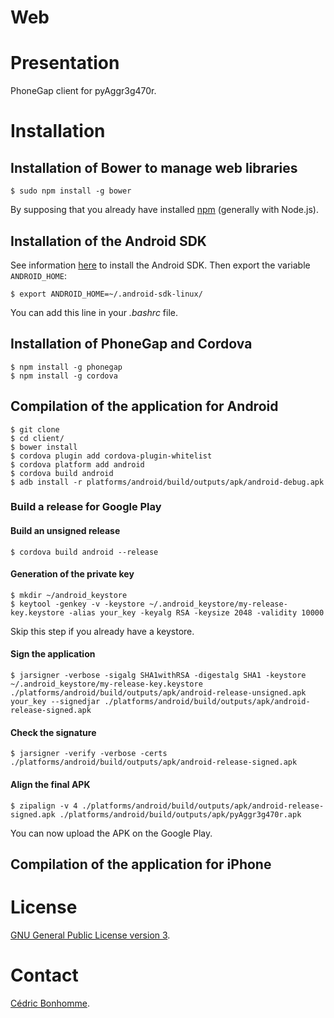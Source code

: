Web
===

# Presentation

PhoneGap client for pyAggr3g470r.

# Installation

## Installation of Bower to manage web libraries

    $ sudo npm install -g bower

By supposing that you already have installed [npm](https://www.npmjs.com)
(generally with Node.js).

## Installation of the Android SDK

See information [here](https://developer.android.com/sdk) to install the Android
SDK. Then export the variable ``ANDROID_HOME``:

    $ export ANDROID_HOME=~/.android-sdk-linux/

You can add this line in your *.bashrc* file.

## Installation of PhoneGap and Cordova

    $ npm install -g phonegap
    $ npm install -g cordova

## Compilation of the application for Android

    $ git clone
    $ cd client/
    $ bower install
    $ cordova plugin add cordova-plugin-whitelist
    $ cordova platform add android
    $ cordova build android
    $ adb install -r platforms/android/build/outputs/apk/android-debug.apk

### Build a release for Google Play

#### Build an unsigned release

    $ cordova build android --release

#### Generation of the private key

    $ mkdir ~/android_keystore
    $ keytool -genkey -v -keystore ~/.android_keystore/my-release-key.keystore -alias your_key -keyalg RSA -keysize 2048 -validity 10000

Skip this step if you already have a keystore.

#### Sign the application

    $ jarsigner -verbose -sigalg SHA1withRSA -digestalg SHA1 -keystore ~/.android_keystore/my-release-key.keystore ./platforms/android/build/outputs/apk/android-release-unsigned.apk your_key --signedjar ./platforms/android/build/outputs/apk/android-release-signed.apk

#### Check the signature

    $ jarsigner -verify -verbose -certs ./platforms/android/build/outputs/apk/android-release-signed.apk

#### Align the final APK

    $ zipalign -v 4 ./platforms/android/build/outputs/apk/android-release-signed.apk ./platforms/android/build/outputs/apk/pyAggr3g470r.apk

You can now upload the APK on the Google Play.


## Compilation of the application for iPhone

# License

[GNU General Public License version 3](https://www.gnu.org/licenses/gpl-3.0.html).

# Contact

[Cédric Bonhomme](https://www.cedricbonhomme.org).
